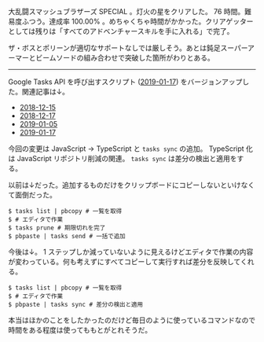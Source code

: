 大乱闘スマッシュブラザーズ SPECIAL 。灯火の星をクリアした。 76 時間。難易度ふつう。達成率 100.00% 。めちゃくちゃ時間がかかった。クリアゲッターとしては残りは「すべてのアドベンチャースキルを手に入れる」で完了。

ザ・ボスとポリーンが適切なサポートなしでは厳しそう。あとは鈍足スーパーアーマーとビームソードの組み合わせで突破した箇所がわりとある。

---

Google Tasks API を呼び出すスクリプト ([2019-01-17][]) をバージョンアップした。関連記事は↓。

- [2018-12-15][]
- [2018-12-17][]
- [2019-01-05][]
- [2019-01-17][]

今回の変更は JavaScript -> TypeScript と `tasks sync` の追加。 TypeScript 化は JavaScript リポジトリ削減の関連。 `tasks sync` は差分の検出と適用をする。

以前は↓だった。追加するものだけをクリップボードにコピーしないといけなくて面倒だった。

```
$ tasks list | pbcopy # 一覧を取得
$ # エディタで作業
$ tasks prune # 期限切れを完了
$ pbpaste | tasks send # 一括で追加
```

今後は↓。 1 ステップしか減っていないように見えるけどエディタで作業の内容が変わっている。何も考えずにすべてコピーして実行すれば差分を反映してくれる。

```
$ tasks list | pbcopy # 一覧を取得
$ # エディタで作業
$ pbpaste | tasks sync # 差分の検出と適用
```

本当はほかのことをしたかったのだけど毎日のように使っているコマンドなので時間をある程度は使ってももとがとれそうだ。

[2018-12-15]: https://blog.bouzuya.net/2018/12/15/
[2018-12-17]: https://blog.bouzuya.net/2018/12/17/
[2019-01-05]: https://blog.bouzuya.net/2019/01/05/
[2019-01-17]: https://blog.bouzuya.net/2019/01/17/
